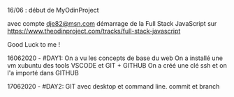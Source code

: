 16/06 : début de MyOdinProject

avec compte dje82@msn.com
démarrage de la Full Stack JavaScript 
sur https://www.theodinproject.com/tracks/full-stack-javascript

Good Luck  to me !

16062020 - #DAY1:
    On a vu les concepts de base du web
    On a installé une vm xubuntu 
    des tools
    VSCODE et GIT + GITHUB
    On a créé une clé ssh et on l'a importé dans GITHUB

17062020 - #DAY2:
    GIT avec desktop et command line. commit et branch 